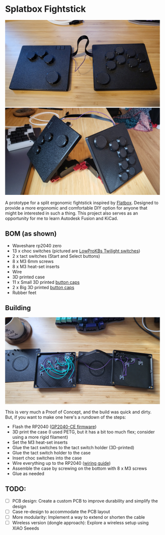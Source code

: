 # Splatbox Fightstick

![Splatbox](./photos/splatbox-top.jpg "Splatbox")
![Splatbox](./photos/splatbox-tented-display.jpg "Splatbox with tenting")

A prototype for a split ergonomic fightstick inspired by [Flatbox](https://github.com/jfedor2/flatbox). Designed to provide a more ergonomic and comfortable DIY option for anyone that might be interested in such a thing. This project also serves as an opportunity for me to learn Autodesk Fusion and KiCad.

## BOM (as shown)

- Waveshare rp2040 zero
- 13 x choc switches (pictured are [LowProKBs Twilight switches](https://lowprokb.ca/collections/switches/products/ambients-silent-choc-switches?variant=44873426436260))
- 2 x tact switches (Start and Select buttons)
- 8 x M3 6mm screws
- 8 x M3 heat-set inserts
- Wire
- 3D printed case
- 11 x Small 3D printed [button caps](https://github.com/jfedor2/flatbox/tree/master/3d-printed-buttoncaps)
- 2 x Big 3D printed [button caps](https://github.com/jfedor2/flatbox/tree/master/3d-printed-buttoncaps)
- Rubber feet

## Building

![Splatbox](./photos/splatbox-open.jpg "Splatbox open")

This is very much a Proof of Concept, and the build was quick and dirty. But, if you want to make one here's a rundown of the steps:

- Flash the RP2040 ([GP2040-CE firmware](https://gp2040-ce.info/downloads/))
- 3D print the case (I used PETG, but it has a bit too much flex; consider using a more rigid filament)
- Set the M3 heat-set inserts
- Glue the tact switches to the tact switch holder (3D-printed)
- Glue the tact switch holder to the case
- Insert choc switches into the case
- Wire everything up to the RP2040 ([wiring guide](https://gp2040-ce.info/controller-build/wiring/#waveshare-rp2040-zero))
- Assemble the case by screwing on the bottom with 8 x M3 screws
- Glue as needed

## TODO:

- [ ] PCB design: Create a custom PCB to improve durability and simplify the design
- [ ] Case re-design to accommodate the PCB layout
- [ ] More modularity: Implement a way to extend or shorten the cable
- [ ] Wireless version (dongle approach): Explore a wireless setup using XIAO Seeeds
